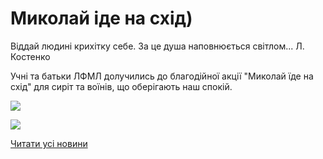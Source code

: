 # Миколай іде на схід)

Віддай людині крихітку себе. За це душа наповнюється світлом... Л. Костенко

Учні та батьки ЛФМЛ долучились до благодійної акції "Миколай їде на схід" для сиріт та воїнів, що оберігають наш спокій.

![](/images/blog/миколай-іде-на-схід/миколай_схід1.jpg)

![](/images/blog/миколай-іде-на-схід/миколай_схід2.jpg)

[Читати усі новини](/news)
